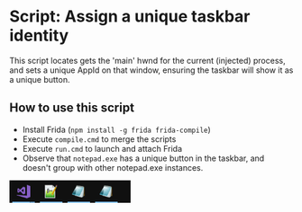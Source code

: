 # Script: Assign a unique taskbar identity

This script locates gets the 'main' hwnd for the current (injected) process, and sets a unique AppId on that window, ensuring the taskbar will show it as a unique button.

## How to use this script

- Install Frida (`npm install -g frida frida-compile`)
- Execute `compile.cmd` to merge the scripts
- Execute `run.cmd` to launch and attach Frida
- Observe that `notepad.exe` has a unique button in the taskbar, and doesn't group with other notepad.exe instances.

![Taskbar showing two notepad buttons](./gfx/taskbar.png)

